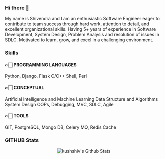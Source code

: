 ### Hi there 👋

My name is Shivendra and I am an enthusiastic Software Engineer eager to contribute to team success through hard work, attention to detail, and excellent organizational skills. Having 5+ years of experience in Software Development, System Design, Problem Analysis and resolution of issues in SDLC. Motivated to learn, grow, and excel in a challenging environment.

### Skills

#### 👉🏻 PROGRAMMING LANGUAGES
Python, Django, Flask
C/C++
Shell, Perl

#### 👉🏻 CONCEPTUAL
Artificial Intelligence and Machine Learning
Data Structure and Algorithms
System Design
OOPs, Debugging, MVC, SDLC, Agile

#### 👉🏻 TOOLS
GIT, PostgreSQL, Mongo DB, Celery MQ, Redis Cache

### GITHUB Stats

<div align="center">
<img align="center" src="https://github-readme-stats.vercel.app/api?username=kushshiv&include_all_commits=true&count_private=true&show_icons=true&line_height=20&title_color=7A7ADB&icon_color=2234AE&text_color=D3D3D3&bg_color=0,000000,130F40" alt="kushshiv's Github Stats">
</div>
